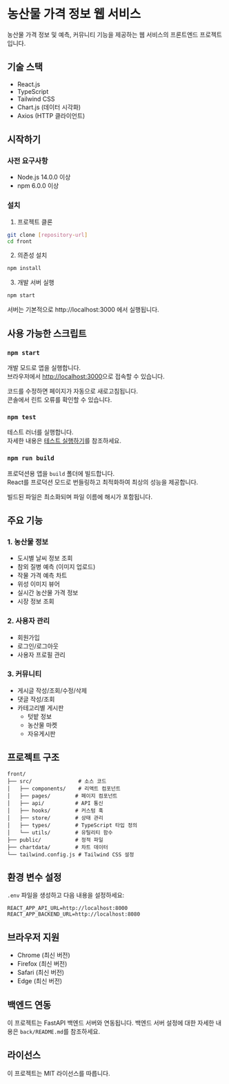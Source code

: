 # 농산물 가격 정보 웹 서비스

농산물 가격 정보 및 예측, 커뮤니티 기능을 제공하는 웹 서비스의 프론트엔드 프로젝트입니다.

## 기술 스택

- React.js
- TypeScript
- Tailwind CSS
- Chart.js (데이터 시각화)
- Axios (HTTP 클라이언트)

## 시작하기

### 사전 요구사항

- Node.js 14.0.0 이상
- npm 6.0.0 이상

### 설치

1. 프로젝트 클론

```bash
git clone [repository-url]
cd front
```

2. 의존성 설치

```bash
npm install
```

3. 개발 서버 실행

```bash
npm start
```

서버는 기본적으로 http://localhost:3000 에서 실행됩니다.

## 사용 가능한 스크립트

### `npm start`

개발 모드로 앱을 실행합니다.\
브라우저에서 [http://localhost:3000](http://localhost:3000)으로 접속할 수 있습니다.

코드를 수정하면 페이지가 자동으로 새로고침됩니다.\
콘솔에서 린트 오류를 확인할 수 있습니다.

### `npm test`

테스트 러너를 실행합니다.\
자세한 내용은 [테스트 실행하기](https://facebook.github.io/create-react-app/docs/running-tests)를 참조하세요.

### `npm run build`

프로덕션용 앱을 `build` 폴더에 빌드합니다.\
React를 프로덕션 모드로 번들링하고 최적화하여 최상의 성능을 제공합니다.

빌드된 파일은 최소화되며 파일 이름에 해시가 포함됩니다.

## 주요 기능

### 1. 농산물 정보

- 도시별 날씨 정보 조회
- 참외 질병 예측 (이미지 업로드)
- 작물 가격 예측 차트
- 위성 이미지 뷰어
- 실시간 농산물 가격 정보
- 시장 정보 조회

### 2. 사용자 관리

- 회원가입
- 로그인/로그아웃
- 사용자 프로필 관리

### 3. 커뮤니티

- 게시글 작성/조회/수정/삭제
- 댓글 작성/조회
- 카테고리별 게시판
  - 텃밭 정보
  - 농산물 마켓
  - 자유게시판

## 프로젝트 구조

```
front/
├── src/               # 소스 코드
│   ├── components/    # 리액트 컴포넌트
│   ├── pages/        # 페이지 컴포넌트
│   ├── api/          # API 통신
│   ├── hooks/        # 커스텀 훅
│   ├── store/        # 상태 관리
│   ├── types/        # TypeScript 타입 정의
│   └── utils/        # 유틸리티 함수
├── public/           # 정적 파일
├── chartdata/        # 차트 데이터
└── tailwind.config.js # Tailwind CSS 설정
```

## 환경 변수 설정

`.env` 파일을 생성하고 다음 내용을 설정하세요:

```
REACT_APP_API_URL=http://localhost:8000
REACT_APP_BACKEND_URL=http://localhost:8080
```

## 브라우저 지원

- Chrome (최신 버전)
- Firefox (최신 버전)
- Safari (최신 버전)
- Edge (최신 버전)

## 백엔드 연동

이 프로젝트는 FastAPI 백엔드 서버와 연동됩니다. 백엔드 서버 설정에 대한 자세한 내용은 `back/README.md`를 참조하세요.

## 라이선스

이 프로젝트는 MIT 라이선스를 따릅니다.
